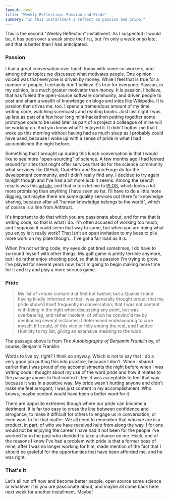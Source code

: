 ```yaml
---
layout: post
title: "Weekly Reflection: Passion and Pride"
summary: "In this installment I reflect on passion and pride."
---
```


This is the second "Weekly Reflection" installment. As I suspected it would be, it has been over a week since the first, but I'm only a week or so late, and that is better than I had anticipated.

### Passion

I had a great conversation over lunch today with some co-workers, and among other topics we discussed what motivates people. One opinion voiced was that everyone is driven by money. While I feel that is true for a number of people, I certainly don't believe it's true for everyone. Passion, in my opinion, is a much greater motivator than money. It is passion, I believe, that has fueled the open-source software community, and driven people to post and share a wealth of knowledge on blogs and sites like Wikipedia. It is passion that drives me, too. I spend a tremendous amount of my time writing code, watching screncasts and reading books. Just last night I was up late as part of a few hour long mini-hackathon putting together some prototype code to be used later as part of a project a colleague of mine will be working on. And you know what? I enjoyed it. It didn't bother me that I woke up this morning without having had as much sleep as I probably could have used, because I woke up with a sense of pride in what I had accomplished the night before. 

Something that I brought up during this lunch conversation is that I would like to see more "open-sourcing" of science. A few months ago I had looked around for sites that might offer services that do for the science community what services like GitHub, CodePlex and SourceForge do for the development community, and I didn't really find any. I decided to try again tonight though and I've had a bit more luck it seems. Among the search results was this [article](http://www.dailykos.com/story/2013/01/14/1178960/-Where-to-Find-Open-Source-Science), and that in turn let me to [PLOS](http://www.plos.org/), which looks a lot more promising than anything I have seen so far. I'll have to do a little more digging, but maybe there are some quality services out there for knowledge sharing, because after all "human knowledge belongs to the world", which of course is a line from Antitrust. 

It's important to do that which you are passionate about, and for me that is writing code, so that is what I do. I'm often accused of working too much, and I suppose it could seem that way to some, but when you are doing what you enjoy is it really work? That isn't an open invitation to my boss to pile more work on my plate though... I've got a fair load as it is.

When I'm not writing code, my eyes do get tired sometimes, I do have to surround myself with other things. My golf game is pretty terrible anymore, but I do rather enjoy shooting pool, so that is a passion I'm trying to grow. I've played for several years now, but I'm going to begin making more time for it and try and play a more serious game.

### Pride
> My list of virtues contain'd at first but twelve; but a Quaker friend having kindly informed me that I was generally thought proud; that my pride show'd itself frequently in conversation; that I was not content with being in the right when discussing any point, but was overbearing, and rather insolent, of which he convinc'd me by mentioning several instances; I determined endeavouring to cure myself, if I could, of this vice or folly among the rest, and I added Humility to my list, giving an extensive meaning to the word.

The passage above is from *The Autobiography of Benjamin Franklin* by, of course, Benjamin Franklin. 

Words to live by, right? I think so anyway. Which is not to say that I do a very good job putting this into practice, because I don't. When I shared earlier that I was proud of my accomplishments the night before when I was writing code I thought about my use of the word *pride* and how it relates to the passage above. In that context I feel it was acceptable to feel that way because it was in a positive way. My pride wasn't hurting anyone and didn't make me feel arrogant, I was just content in my accomplishment. Who knows, maybe content would have been a better word for it. 

There are opposite extremes though where our pride can become a detriment. It is far too easy to cross the line between confidence and arrogance, to make it difficult for others to engage us in conversation, or even want to for that matter. We all need to remember that who we are is a product, in part, of who we have received help from along the way. I for one would not be enjoying the career I have had it not been for the people I've worked for in the past who decided to take a chance on me. Heck, one of the reasons I know I've had a problem with pride is that a former boss of mine, after I was no longer working for him, made mention of the fact that I should be grateful for the opportunities that have been afforded me, and he was right.

### That's It

Let's all run off now and become better people, open source some science or whatever it is you are passionate about, and maybe all come back here next week for another installment. Maybe!